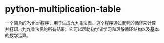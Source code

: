# python-multiplication-table
一个简单的Python程序，用于生成九九乘法表。这个程序通过嵌套的循环来计算并打印出九九乘法表的所有结果。它可以帮助初学者学习和理解循环结构以及基本的数学运算。
